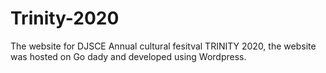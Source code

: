 # Trinity-2020
The website for DJSCE Annual cultural fesitval TRINITY 2020,
the website was hosted on Go dady and developed using Wordpress.
